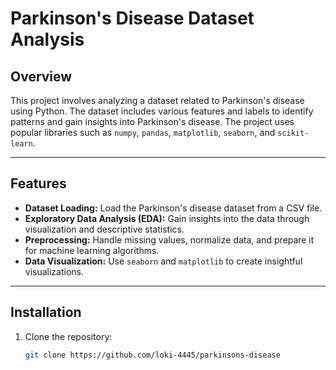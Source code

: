 # Parkinson's Disease Dataset Analysis

## Overview

This project involves analyzing a dataset related to Parkinson's disease using Python. The dataset includes various features and labels to identify patterns and gain insights into Parkinson's disease. The project uses popular libraries such as `numpy`, `pandas`, `matplotlib`, `seaborn`, and `scikit-learn`.

---

## Features

- **Dataset Loading:** Load the Parkinson's disease dataset from a CSV file.
- **Exploratory Data Analysis (EDA):** Gain insights into the data through visualization and descriptive statistics.
- **Preprocessing:** Handle missing values, normalize data, and prepare it for machine learning algorithms.
- **Data Visualization:** Use `seaborn` and `matplotlib` to create insightful visualizations.

---

## Installation

1. Clone the repository:
   ```bash
   git clone https://github.com/loki-4445/parkinsons-disease

